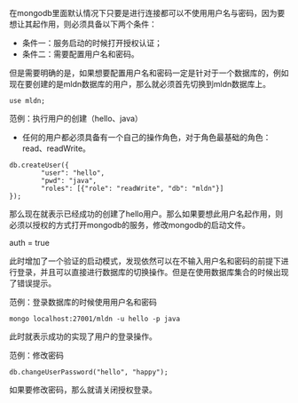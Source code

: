 在mongodb里面默认情况下只要是进行连接都可以不使用用户名与密码，因为要想让其起作用，则必须具备以下两个条件：

- 条件一：服务启动的时候打开授权认证；
- 条件二：需要配置用户名和密码。

但是需要明确的是，如果想要配置用户名和密码一定是针对于一个数据库的，例如现在要创建的是mldn数据库的用户，那么就必须首先切换到mldn数据库上。

```
use mldn;
```

范例：执行用户的创建（hello、java）

- 任何的用户都必须具备有一个自己的操作角色，对于角色最基础的角色：read、readWrite。

```
db.createUser({
		"user": "hello",
		"pwd": "java",
		"roles": [{"role": "readWrite", "db": "mldn"}]
});
```

那么现在就表示已经成功的创建了hello用户。那么如果要想此用户名起作用，则必须以授权的方式打开mongodb的服务，修改mongodb的启动文件。

auth = true

此时增加了一个验证的启动模式，发现依然可以在不输入用户名和密码的前提下进行登录，并且可以直接进行数据库的切换操作。但是在使用数据库集合的时候出现了错误提示。

范例：登录数据库的时候使用用户名和密码

```
mongo localhost:27001/mldn -u hello -p java
```

此时就表示成功的实现了用户的登录操作。

范例：修改密码

```
db.changeUserPassword("hello", "happy");
```

如果要修改密码，那么就请关闭授权登录。